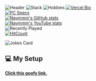 ![Header](https://us-east-1.tixte.net/uploads/naymmm.has.rocks/ne.png)
![Stack](https://us-east-1.tixte.net/uploads/naymmm.has.rocks/stack.png)
![Hobbies](https://us-east-1.tixte.net/uploads/naymmm.has.rocks/hobbies.png)
[![Vercel Bio](https://us-east-1.tixte.net/uploads/naymmm.has.rocks/click.png)](https://naymmm.vercel.app)
<br>
[![PC Specs](https://us-east-1.tixte.net/uploads/naymmm.has.rocks/specs.png)](https://pcpartpicker.com/user/arx_15m/builds/#view=CMXbt6)
<br>
[![Naymmm's GitHub stats](https://readme-three-dusky.vercel.app/api?username=naymmmm&show_icons=true&theme=dracula&hide_border=true)](https://github.com/anuraghazra/github-readme-stats)
<br>
[![Naymmm's YouTube stats](https://youtube-stats-card.vercel.app/api?channelid=UCv_HJIRWLDK6Ys1qF2_w0zw&theme=dracula&hide_border=true)](https://www.youtube.com/channel/UCv_HJIRWLDK6Ys1qF2_w0zw)
<br>
![Recently Played](https://spotify-recently-played-readme.vercel.app/api?user=gjex4mjr88f9oh53dwvpjeor3&width=700)
<br>
[![HitCount](https://hits.dwyl.com/naymmmm/naymmmm.svg?style=flat-square&show=unique)](http://hits.dwyl.com/naymmmm/naymmmm)





![Jokes Card](https://readme-jokes.vercel.app/api)

## 💻 My Setup

[**Click this goofy link.**](https://pcpartpicker.com/user/arx_15m/builds/#view=CMXbt6)

